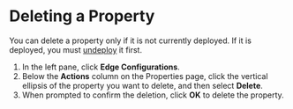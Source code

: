 # Deleting a Property

You can delete a property only if it is not currently deployed. If it is deployed, you must [undeploy](</docs/portal/edge-configurations/deploying-property.md#undeploying-a-property>) it first.

1. In the left pane, click **Edge Configurations**.
2. Below the **Actions** column on the Properties page, click the vertical ellipsis of the property you want to delete, and then select **Delete**.
4. When prompted to confirm the deletion, click **OK** to delete the property.
